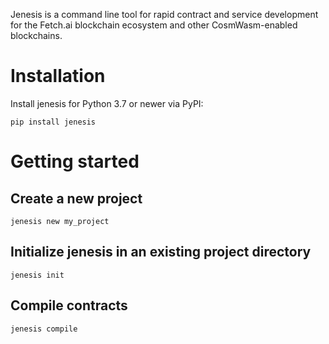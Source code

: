 Jenesis is a command line tool for rapid contract and service development for the Fetch.ai blockchain ecosystem and other CosmWasm-enabled blockchains.

# Installation

Install jenesis for Python 3.7 or newer via PyPI:

```
pip install jenesis
```

# Getting started

## Create a new project

```
jenesis new my_project
```

## Initialize jenesis in an existing project directory

```
jenesis init
```

## Compile contracts


```
jenesis compile
```
